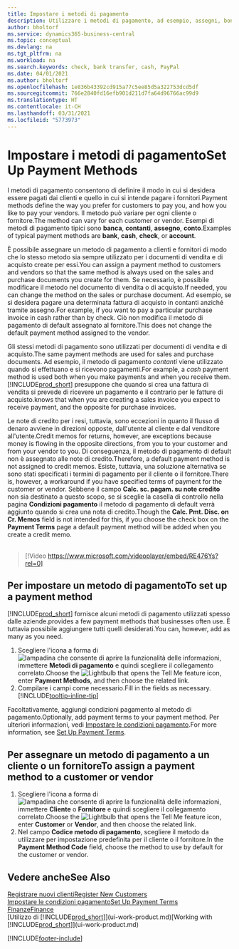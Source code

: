```yaml
---
title: Impostare i metodi di pagamento
description: Utilizzare i metodi di pagamento, ad esempio, assegni, bonifici, contanti o PayPal, per definire le modalità di pagamento di fatture di vendita e di acquisto.
author: bholtorf
ms.service: dynamics365-business-central
ms.topic: conceptual
ms.devlang: na
ms.tgt_pltfrm: na
ms.workload: na
ms.search.keywords: check, bank transfer, cash, PayPal
ms.date: 04/01/2021
ms.author: bholtorf
ms.openlocfilehash: 1e836b43392cd915a77c5ee85d5a322753dcd5df
ms.sourcegitcommit: 766e2840fd16efb901d211d7fa64d96766ac99d9
ms.translationtype: HT
ms.contentlocale: it-CH
ms.lasthandoff: 03/31/2021
ms.locfileid: "5773973"
---
```

# <a name="set-up-payment-methods"></a><span data-ttu-id="088e8-103">Impostare i metodi di pagamento</span><span class="sxs-lookup"><span data-stu-id="088e8-103">Set Up Payment Methods</span></span>

<span data-ttu-id="088e8-104">I metodi di pagamento consentono di definire il modo in cui si desidera essere pagati dai clienti e quello in cui si intende pagare i fornitori.</span><span class="sxs-lookup"><span data-stu-id="088e8-104">Payment methods define the way you prefer for customers to pay you, and how you like to pay your vendors.</span></span> <span data-ttu-id="088e8-105">Il metodo può variare per ogni cliente o fornitore.</span><span class="sxs-lookup"><span data-stu-id="088e8-105">The method can vary for each customer or vendor.</span></span> <span data-ttu-id="088e8-106">Esempi di metodi di pagamento tipici sono **banca**, **contanti**, **assegno**, **conto**.</span><span class="sxs-lookup"><span data-stu-id="088e8-106">Examples of typical payment methods are **bank**, **cash**, **check**, or **account**.</span></span>

<span data-ttu-id="088e8-107">È possibile assegnare un metodo di pagamento a clienti e fornitori di modo che lo stesso metodo sia sempre utilizzato per i documenti di vendita e di acquisto create per essi.</span><span class="sxs-lookup"><span data-stu-id="088e8-107">You can assign a payment method to customers and vendors so that the same method is always used on the sales and purchase documents you create for them.</span></span> <span data-ttu-id="088e8-108">Se necessario, è possibile modificare il metodo nel documento di vendita o di acquisto.</span><span class="sxs-lookup"><span data-stu-id="088e8-108">If needed, you can change the method on the sales or purchase document.</span></span> <span data-ttu-id="088e8-109">Ad esempio, se si desidera pagare una determinata fattura di acquisto in contanti anziché tramite assegno.</span><span class="sxs-lookup"><span data-stu-id="088e8-109">For example, if you want to pay a particular purchase invoice in cash rather than by check.</span></span> <span data-ttu-id="088e8-110">Ciò non modifica il metodo di pagamento di default assegnato al fornitore.</span><span class="sxs-lookup"><span data-stu-id="088e8-110">This does not change the default payment method assigned to the vendor.</span></span>

<span data-ttu-id="088e8-111">Gli stessi metodi di pagamento sono utilizzati per documenti di vendita e di acquisto.</span><span class="sxs-lookup"><span data-stu-id="088e8-111">The same payment methods are used for sales and purchase documents.</span></span> <span data-ttu-id="088e8-112">Ad esempio, il metodo di pagamento _contanti_ viene utilizzato quando si effettuano e si ricevono pagamenti.</span><span class="sxs-lookup"><span data-stu-id="088e8-112">For example, a _cash_ payment method is used both when you make payments and when you receive them.</span></span> [!INCLUDE[prod_short](includes/prod_short.md)] <span data-ttu-id="088e8-113">presuppone che quando si crea una fattura di vendita si prevede di ricevere un pagamento e il contrario per le fatture di acquisto.</span><span class="sxs-lookup"><span data-stu-id="088e8-113">knows that when you are creating a sales invoice you expect to receive payment, and the opposite for purchase invoices.</span></span>

<span data-ttu-id="088e8-114">Le note di credito per i resi, tuttavia, sono eccezioni in quanto il flusso di denaro avviene in direzioni opposte, dall'utente al cliente e dal venditore all'utente.</span><span class="sxs-lookup"><span data-stu-id="088e8-114">Credit memos for returns, however, are exceptions because money is flowing in the opposite directions, from you to your customer and from your vendor to you.</span></span> <span data-ttu-id="088e8-115">Di conseguenza, il metodo di pagamento di default non è assegnato alle note di credito.</span><span class="sxs-lookup"><span data-stu-id="088e8-115">Therefore, a default payment method is not assigned to credit memos.</span></span> <span data-ttu-id="088e8-116">Esiste, tuttavia, una soluzione alternativa se sono stati specificati i termini di pagamento per il cliente o il fornitore.</span><span class="sxs-lookup"><span data-stu-id="088e8-116">There is, however, a workaround if you have specified terms of payment for the customer or vendor.</span></span> <span data-ttu-id="088e8-117">Sebbene il campo **Calc. sc. pagam. su note credito** non sia destinato a questo scopo, se si sceglie la casella di controllo nella pagina **Condizioni pagamento** il metodo di pagamento di default verrà aggiunto quando si crea una nota di credito.</span><span class="sxs-lookup"><span data-stu-id="088e8-117">Though the **Calc. Pmt. Disc. on Cr. Memos** field is not intended for this, if you choose the check box on the **Payment Terms** page a default payment method will be added when you create a credit memo.</span></span> <br><br>  

> [!Video https://www.microsoft.com/videoplayer/embed/RE476Ys?rel=0]

## <a name="to-set-up-a-payment-method"></a><span data-ttu-id="088e8-118">Per impostare un metodo di pagamento</span><span class="sxs-lookup"><span data-stu-id="088e8-118">To set up a payment method</span></span>

[!INCLUDE[prod_short](includes/prod_short.md)] <span data-ttu-id="088e8-119">fornisce alcuni metodi di pagamento utilizzati spesso dalle aziende.</span><span class="sxs-lookup"><span data-stu-id="088e8-119">provides a few payment methods that businesses often use.</span></span> <span data-ttu-id="088e8-120">È tuttavia possibile aggiungere tutti quelli desiderati.</span><span class="sxs-lookup"><span data-stu-id="088e8-120">You can, however, add as many as you need.</span></span>

1. <span data-ttu-id="088e8-121">Scegliere l'icona a forma di ![lampadina che consente di aprire la funzionalità delle informazioni](media/ui-search/search_small.png "Informazioni sull'operazione che si desidera eseguire"), immettere **Metodi di pagamento** e quindi scegliere il collegamento correlato.</span><span class="sxs-lookup"><span data-stu-id="088e8-121">Choose the ![Lightbulb that opens the Tell Me feature](media/ui-search/search_small.png "Tell me what you want to do") icon, enter **Payment Methods**, and then choose the related link.</span></span>
2. <span data-ttu-id="088e8-122">Compilare i campi come necessario.</span><span class="sxs-lookup"><span data-stu-id="088e8-122">Fill in the fields as necessary.</span></span> [!INCLUDE[tooltip-inline-tip](includes/tooltip-inline-tip_md.md)]

<span data-ttu-id="088e8-123">Facoltativamente, aggiungi condizioni pagamento al metodo di pagamento.</span><span class="sxs-lookup"><span data-stu-id="088e8-123">Optionally, add payment terms to your payment method.</span></span> <span data-ttu-id="088e8-124">Per ulteriori informazioni, vedi [Impostare le condizioni pagamento](finance-payment-terms.md).</span><span class="sxs-lookup"><span data-stu-id="088e8-124">For more information, see [Set Up Payment Terms](finance-payment-terms.md).</span></span>  

## <a name="to-assign-a-payment-method-to-a-customer-or-vendor"></a><span data-ttu-id="088e8-125">Per assegnare un metodo di pagamento a un cliente o un fornitore</span><span class="sxs-lookup"><span data-stu-id="088e8-125">To assign a payment method to a customer or vendor</span></span>

1. <span data-ttu-id="088e8-126">Scegliere l'icona a forma di ![lampadina che consente di aprire la funzionalità delle informazioni](media/ui-search/search_small.png "Informazioni sull'operazione che si desidera eseguire"), immettere **Cliente** o **Fornitore** e quindi scegliere il collegamento correlato.</span><span class="sxs-lookup"><span data-stu-id="088e8-126">Choose the ![Lightbulb that opens the Tell Me feature](media/ui-search/search_small.png "Tell me what you want to do") icon, enter **Customer** or **Vendor**, and then choose the related link.</span></span>
2. <span data-ttu-id="088e8-127">Nel campo **Codice metodo di pagamento**, scegliere il metodo da utilizzare per impostazione predefinita per il cliente o il fornitore.</span><span class="sxs-lookup"><span data-stu-id="088e8-127">In the **Payment Method Code** field, choose the method to use by default for the customer or vendor.</span></span>

## <a name="see-also"></a><span data-ttu-id="088e8-128">Vedere anche</span><span class="sxs-lookup"><span data-stu-id="088e8-128">See Also</span></span>

[<span data-ttu-id="088e8-129">Registrare nuovi clienti</span><span class="sxs-lookup"><span data-stu-id="088e8-129">Register New Customers</span></span>](sales-how-register-new-customers.md)  
[<span data-ttu-id="088e8-130">Impostare le condizioni pagamento</span><span class="sxs-lookup"><span data-stu-id="088e8-130">Set Up Payment Terms</span></span>](finance-payment-terms.md)  
[<span data-ttu-id="088e8-131">Finanze</span><span class="sxs-lookup"><span data-stu-id="088e8-131">Finance</span></span>](finance.md)  
<span data-ttu-id="088e8-132">[Utilizzo di [!INCLUDE[prod_short](includes/prod_short.md)]](ui-work-product.md)</span><span class="sxs-lookup"><span data-stu-id="088e8-132">[Working with [!INCLUDE[prod_short](includes/prod_short.md)]](ui-work-product.md)</span></span>  


[!INCLUDE[footer-include](includes/footer-banner.md)]